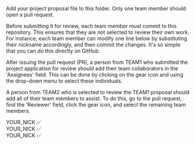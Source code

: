 Add your project proposal file to this folder. Only one team member should open
a pull request. 

Before submitting it for review, each team member must commit to this
repository. This ensures that they are not selected to review their own
work. For instance, each team member can modify one line below by substituting
their nickname accordingly, and then commit the changes. It's so simple that you
can do this directly on GitHub.

After issuing the pull request (PR), a person from TEAM1 who submitted the
project application for review should add their team collaborators in the
'Assignees' field. This can be done by clicking on the gear icon and using the
drop-down menu to select these individuals.

A person from TEAM2 who is selected to review the TEAM1 proposal should add all
of their team members to assist. To do this, go to the pull request, find the
'Reviewer' field, click the gear icon, and select the remaining team members.

YOUR_NICK :white_check_mark: \
YOUR_NICK :white_check_mark: \
YOUR_NICK :white_check_mark:
